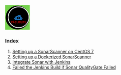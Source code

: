 <img src="images/c4logo.png">

### Index
  1. [Setting up a SonarScanner on CentOS 7](https://github.com/c4clouds/sonar-jenkins/blob/main/docs/Setting_up_SonarScanner_on_CentOS7.md)
  2. [ Setting up a Dockerized SonarScanner ](https://github.com/c4clouds/sonar-jenkins/blob/main/docs/Setting_up_a_Dockerized_SonarScanner.md)
  3. [ Integrate Sonar with Jenkins ](https://github.com/c4clouds/sonar-jenkins/blob/main/docs/Integrate_Sonar_with_Jenkins.md)
  4. [Failed the Jenkins Build if Sonar QualityGate Failed](https://github.com/c4clouds/sonar-jenkins/blob/main/docs/fail_jenkins_build_if_Sonar_Quality_Gate_failed.md) 
